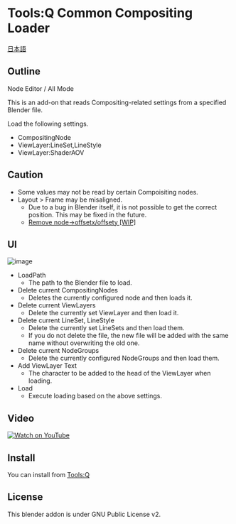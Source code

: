# Tools:Q Common Compositing Loader

[日本語](README.md)

## Outline
Node Editor / All Mode

This is an add-on that reads Compositing-related settings from a specified Blender file.

Load the following settings.
* CompositingNode
* ViewLayer:LineSet,LineStyle
* ViewLayer:ShaderAOV

## Caution
* Some values may not be read by certain Compoisiting nodes.
* Layout > Frame may be misaligned.
  * Due to a bug in Blender itself, it is not possible to get the correct position. This may be fixed in the future.
  * [Remove node->offsetx/offsety [WIP]](https://developer.blender.org/D6540)

## UI
![image](https://user-images.githubusercontent.com/1855970/152464442-26f39ab2-e1d3-4608-9f57-e45b10d9e742.png)

* LoadPath
  * The path to the Blender file to load.
* Delete current CompositingNodes
  * Deletes the currently configured node and then loads it.
* Delete current ViewLayers
  * Delete the currently set ViewLayer and then load it.
* Delete current LineSet, LineStyle
  * Delete the currently set LineSets and then load them.
  * If you do not delete the file, the new file will be added with the same name without overwriting the old one.
* Delete current NodeGroups
  * Delete the currently configured NodeGroups and then load them.
* Add ViewLayer Text
  * The character to be added to the head of the ViewLayer when loading.
* Load
  * Execute loading based on the above settings.

## Video
[![Watch on YouTube](https://img.youtube.com/vi/gwiI7nSzigI/0.jpg)](https://www.youtube.com/watch?v=gwiI7nSzigI)

## Install
You can install from [Tools:Q](https://github.com/Project-StudioQ/toolsq_common)

## License
This blender addon is under GNU Public License v2.
